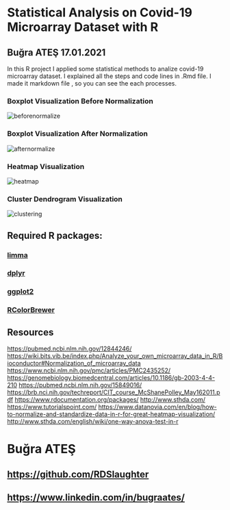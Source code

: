 # Statistical Analysis on Covid-19 Microarray Dataset with R
## Buğra ATEŞ 17.01.2021

In this R project I applied some statistical methods to analize covid-19 microarray dataset. 
I explained all the steps and code lines in .Rmd file. I made it markdown file , so you can see the each processes.

### Boxplot Visualization Before Normalization
![beforenormalize](https://user-images.githubusercontent.com/49213911/105470905-30092200-5cab-11eb-8d6f-621b01f89618.png)

### Boxplot Visualization After Normalization
![afternormalize](https://user-images.githubusercontent.com/49213911/105470924-38615d00-5cab-11eb-9b8b-ba1c84d03844.png)

### Heatmap Visualization
![heatmap](https://user-images.githubusercontent.com/49213911/105470980-4b742d00-5cab-11eb-9cf5-9672d9f75626.png)

### Cluster Dendrogram Visualization
![clustering](https://user-images.githubusercontent.com/49213911/105471044-60e95700-5cab-11eb-8494-2cb7dc32f2cf.png)

## Required R packages: 
### [limma](https://bioconductor.org/packages/release/bioc/html/limma.html)
### [dplyr](https://www.rdocumentation.org/packages/dplyr/versions/0.7.8)
### [ggplot2](https://cran.r-project.org/web/packages/ggplot2/index.html)
### [RColorBrewer](https://cran.r-project.org/web/packages/RColorBrewer/index.html)

## Resources
https://pubmed.ncbi.nlm.nih.gov/12844246/
https://wiki.bits.vib.be/index.php/Analyze_your_own_microarray_data_in_R/Bioconductor#Normalization_of_microarray_data
https://www.ncbi.nlm.nih.gov/pmc/articles/PMC2435252/
https://genomebiology.biomedcentral.com/articles/10.1186/gb-2003-4-4-210
https://pubmed.ncbi.nlm.nih.gov/15849016/
https://brb.nci.nih.gov/techreport/CIT_course_McShanePolley_May162011.pdf
https://www.rdocumentation.org/packages/
http://www.sthda.com/
https://www.tutorialspoint.com/
https://www.datanovia.com/en/blog/how-to-normalize-and-standardize-data-in-r-for-great-heatmap-visualization/
http://www.sthda.com/english/wiki/one-way-anova-test-in-r


# Buğra ATEŞ 
## https://github.com/RDSlaughter
## https://www.linkedin.com/in/bugraates/
